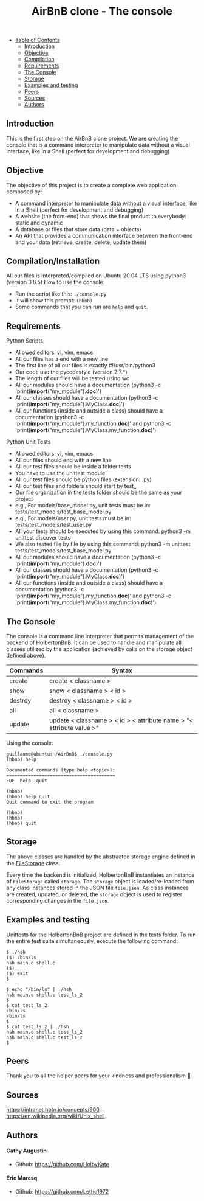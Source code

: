 <h1 align="center"> AirBnB clone - The console </h1> <br>


* [Table of Contents](#-table-of-contents)
    * [Introduction](#introduction)
    * [Objective](#objective)
    * [Compilation](#compilation/Installation)
    * [Requirements](#requirements)
    * [The Console](#the-console)
    * [Storage](#storage)
    * [Examples and testing](#examples-and-testing)
    * [Peers](#peers)
    * [Sources](#sources)
    * [Authors](#authors)



## Introduction

This is the first step on the AirBnB clone project. We are creating the console that is a command interpreter to manipulate data without a visual interface, like in a Shell (perfect for development and debugging)


## Objective

The objective of this project is to create a complete web application composed by:

- A command interpreter to manipulate data without a visual interface, like in a Shell (perfect for development and debugging)
- A website (the front-end) that shows the final product to everybody: static and dynamic
- A database or files that store data (data = objects)
- An API that provides a communication interface between the front-end and your data (retrieve, create, delete, update them)

        
## Compilation/Installation
All our files is interpreted/compiled on Ubuntu 20.04 LTS using python3 (version 3.8.5)
How to use the console:
- Run the script like this: `./console.py`
- It will show this prompt: `(hbnb)`
- Some commands that you can run are `help` and `quit`.


## Requirements

Python Scripts
- Allowed editors: vi, vim, emacs
- All our files has a end with a new line
- The first line of all our files is exactly #!/usr/bin/python3
- Our code use the pycodestyle (version 2.7.*)
- The length of our files will be tested using wc
- All our modules should have a documentation (python3 -c 'print(__import__("my_module").__doc__)')
- All our classes should have a documentation (python3 -c 'print(__import__("my_module").MyClass.__doc__)')
- All our functions (inside and outside a class) should have a documentation (python3 -c 'print(__import__("my_module").my_function.__doc__)' and python3 -c 'print(__import__("my_module").MyClass.my_function.__doc__)')


Python Unit Tests
- Allowed editors: vi, vim, emacs
- All our files should end with a new line
- All our test files should be inside a folder tests
- You have to use the unittest module
- All our test files should be python files (extension: .py)
- All our test files and folders should start by test_
- Our file organization in the tests folder should be the same as your project
- e.g., For models/base_model.py, unit tests must be in: tests/test_models/test_base_model.py
- e.g., For models/user.py, unit tests must be in: tests/test_models/test_user.py
- All your tests should be executed by using this command: python3 -m unittest discover tests
- We also tested file by file by using this command: python3 -m unittest tests/test_models/test_base_model.py
- All our modules should have a documentation (python3 -c 'print(__import__("my_module").__doc__)')
- All our classes should have a documentation (python3 -c 'print(__import__("my_module").MyClass.__doc__)')
- All our functions (inside and outside a class) should have a documentation (python3 -c 'print(__import__("my_module").my_function.__doc__)' and python3 -c 'print(__import__("my_module").MyClass.my_function.__doc__)')
            

## The Console

The console is a command line interpreter that permits management of the backend of HolbertonBnB. It can be used to handle and manipulate all classes utilized by the application (achieved by calls on the storage object defined above).

| **Commands** | **Syntax**                                                           |
| ------------ | -------------------------------------------------------------------- |
| create       | create < classname >                                                 |
| show         | show < classname > < id >                                            |
| destroy      | destroy < classname > < id >                                         |
| all          | all < classname >                                                    |
| update       | update < classname > < id > < attribute name > "< attribute value >" |

Using the console:

```
guillaume@ubuntu:~/AirBnB$ ./console.py
(hbnb) help

Documented commands (type help <topic>):
========================================
EOF  help  quit

(hbnb) 
(hbnb) help quit
Quit command to exit the program

(hbnb) 
(hbnb) 
(hbnb) quit
```


## Storage

The above classes are handled by the abstracted storage engine defined in the [FileStorage](https://github.com/HolbyKate/holbertonschool-AirBnB_clone/blob/main/models/engine/file_storage.py) class.

Every time the backend is initialized, HolbertonBnB instantiates an instance of `FileStorage` called `storage`. The `storage` object is loaded/re-loaded from any class instances stored in the JSON file `file.json`. As class instances are created, updated, or deleted, the `storage` object is used to register corresponding changes in the `file.json`.



   
## Examples and testing

Unittests for the HolbertonBnB project are defined in the tests folder. To run the entire test suite simultaneously, execute the following command:


```shell
$ ./hsh
($) /bin/ls
hsh main.c shell.c
($)
($) exit
$
```

```shell
$ echo "/bin/ls" | ./hsh
hsh main.c shell.c test_ls_2
$
$ cat test_ls_2
/bin/ls
/bin/ls
$
$ cat test_ls_2 | ./hsh
hsh main.c shell.c test_ls_2
hsh main.c shell.c test_ls_2
$
```



## Peers

Thank you to all the helper peers for your kindness and professionalism 🙏 


## Sources
 
 https://intranet.hbtn.io/concepts/900  
 https://en.wikipedia.org/wiki/Unix_shell
        
## Authors
#### Cathy Augustin
- Github: https://github.com/HolbyKate

#### Eric Maresq
- Github: https://github.com/Letho1972
